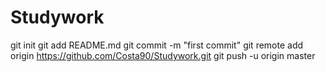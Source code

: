 Studywork
=========
git init
git add README.md
git commit -m "first commit"
git remote add origin https://github.com/Costa90/Studywork.git
git push -u origin master
